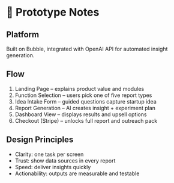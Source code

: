 # 🧩 Prototype Notes

## Platform
Built on Bubble, integrated with OpenAI API for automated insight generation.

## Flow
1. Landing Page – explains product value and modules  
2. Function Selection – users pick one of five report types  
3. Idea Intake Form – guided questions capture startup idea  
4. Report Generation – AI creates insight + experiment plan  
5. Dashboard View – displays results and upsell options  
6. Checkout (Stripe) – unlocks full report and outreach pack  

## Design Principles
- Clarity: one task per screen  
- Trust: show data sources in every report  
- Speed: deliver insights quickly  
- Actionability: outputs are measurable and testable  
